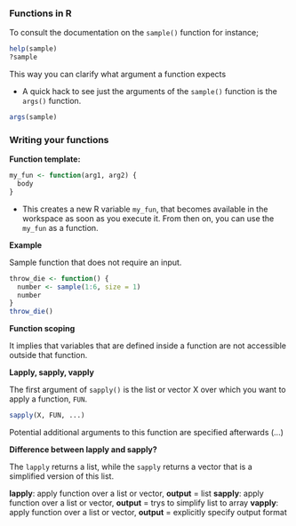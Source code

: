 ### Functions in R
To consult the documentation on the `sample()` function for instance;

```R
help(sample)
?sample
```
This way you can clarify what argument a function expects 
- A quick hack to see just the arguments of the `sample()` function is the `args()` function.
```R
args(sample)
```
### Writing your functions
**Function template:**
```R
my_fun <- function(arg1, arg2) {
  body
}
```
* This creates a new R variable `my_fun`, that becomes available in the workspace as soon as you execute it. From then on, you can use the `my_fun` as a function.

**Example**

Sample function that does not require an input.

```R
throw_die <- function() {
  number <- sample(1:6, size = 1)
  number
}
throw_die()
```
**Function scoping**

It implies that variables that are defined inside a function are not accessible outside that function.

**Lapply, sapply, vapply**

The first argument of `sapply()` is the list or vector X over which you want to apply a function, `FUN`.

```R
sapply(X, FUN, ...)
```
Potential additional arguments to this function are specified afterwards (...)

**Difference between lapply and sapply?**

The `lapply` returns a list, while the `sapply` returns a vector that is a simplified version of this list.

**lapply**: apply function over a list or vector, **output** = list
**sapply**: apply function over a list or vector, **output** = trys to simplify list to array
**vapply**: apply function over a list or vector, **output** = explicitly specify output format

